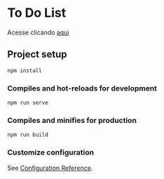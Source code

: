 # To Do List 
 Acesse clicando <a href="https://todolist-cacf1.web.app/#/" target="_blank">aqui </a>

## Project setup
```
npm install
```

### Compiles and hot-reloads for development
```
npm run serve
```

### Compiles and minifies for production
```
npm run build
```

### Customize configuration
See [Configuration Reference](https://cli.vuejs.org/config/).
